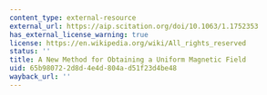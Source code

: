 ```yaml
---
content_type: external-resource
external_url: https://aip.scitation.org/doi/10.1063/1.1752353
has_external_license_warning: true
license: https://en.wikipedia.org/wiki/All_rights_reserved
status: ''
title: A New Method for Obtaining a Uniform Magnetic Field
uid: 65b98072-2d8d-4e4d-804a-d51f23d4be48
wayback_url: ''
---
```

